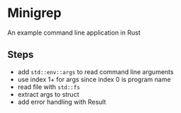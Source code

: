 # Minigrep

An example command line application in Rust

## Steps

- add `std::env::args` to read command line arguments
- use index 1+ for args since index 0 is program name
- read file with `std::fs`
- extract args to struct
- add error handling with Result
